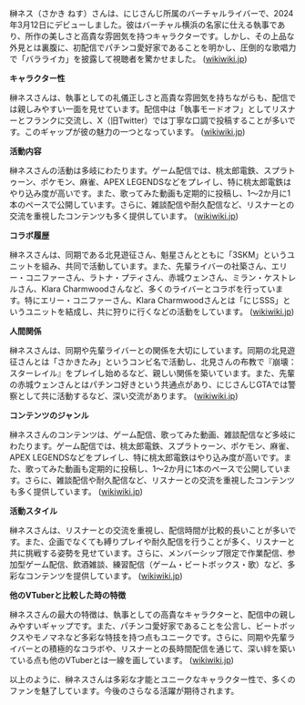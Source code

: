 榊ネス（さかき ねす）さんは、にじさんじ所属のバーチャルライバーで、2024年3月12日にデビューしました。彼はバーチャル横浜の名家に仕える執事であり、所作の美しさと高貴な雰囲気を持つキャラクターです。しかし、その上品な外見とは裏腹に、初配信でパチンコ愛好家であることを明かし、圧倒的な歌唱力で「バラライカ」を披露して視聴者を驚かせました。 ([wikiwiki.jp](https://wikiwiki.jp/nijisanji/%E6%A6%8A%E3%83%8D%E3%82%B9?utm_source=openai))

**キャラクター性**

榊ネスさんは、執事としての礼儀正しさと高貴な雰囲気を持ちながらも、配信では親しみやすい一面を見せています。配信中は「執事モードオフ」としてリスナーとフランクに交流し、X（旧Twitter）では丁寧な口調で投稿することが多いです。このギャップが彼の魅力の一つとなっています。 ([wikiwiki.jp](https://wikiwiki.jp/nijisanji/%E6%A6%8A%E3%83%8D%E3%82%B9?utm_source=openai))

**活動内容**

榊ネスさんの活動は多岐にわたります。ゲーム配信では、桃太郎電鉄、スプラトゥーン、ポケモン、麻雀、APEX LEGENDSなどをプレイし、特に桃太郎電鉄はやり込み度が高いです。また、歌ってみた動画も定期的に投稿し、1～2か月に1本のペースで公開しています。さらに、雑談配信や耐久配信など、リスナーとの交流を重視したコンテンツも多く提供しています。 ([wikiwiki.jp](https://wikiwiki.jp/nijisanji/%E6%A6%8A%E3%83%8D%E3%82%B9?utm_source=openai))

**コラボ履歴**

榊ネスさんは、同期である北見遊征さん、魁星さんとともに「3SKM」というユニットを組み、共同で活動しています。また、先輩ライバーの社築さん、エリー・コニファーさん、ラトナ・プティさん、赤城ウェンさん、ミラン・ケストレルさん、Klara Charmwoodさんなど、多くのライバーとコラボを行っています。特にエリー・コニファーさん、Klara Charmwoodさんとは「にじSSS」というユニットを結成し、共に狩りに行くなどの活動をしています。 ([wikiwiki.jp](https://wikiwiki.jp/nijisanji/%E6%A6%8A%E3%83%8D%E3%82%B9?utm_source=openai))

**人間関係**

榊ネスさんは、同期や先輩ライバーとの関係を大切にしています。同期の北見遊征さんとは「さかきたみ」というコンビ名で活動し、北見さんの布教で『崩壊：スターレイル』をプレイし始めるなど、親しい関係を築いています。また、先輩の赤城ウェンさんとはパチンコ好きという共通点があり、にじさんじGTAでは警察として共に活動するなど、深い交流があります。 ([wikiwiki.jp](https://wikiwiki.jp/nijisanji/%E6%A6%8A%E3%83%8D%E3%82%B9?utm_source=openai))

**コンテンツのジャンル**

榊ネスさんのコンテンツは、ゲーム配信、歌ってみた動画、雑談配信など多岐にわたります。ゲーム配信では、桃太郎電鉄、スプラトゥーン、ポケモン、麻雀、APEX LEGENDSなどをプレイし、特に桃太郎電鉄はやり込み度が高いです。また、歌ってみた動画も定期的に投稿し、1～2か月に1本のペースで公開しています。さらに、雑談配信や耐久配信など、リスナーとの交流を重視したコンテンツも多く提供しています。 ([wikiwiki.jp](https://wikiwiki.jp/nijisanji/%E6%A6%8A%E3%83%8D%E3%82%B9?utm_source=openai))

**活動スタイル**

榊ネスさんは、リスナーとの交流を重視し、配信時間が比較的長いことが多いです。また、企画でなくても縛りプレイや耐久配信を行うことが多く、リスナーと共に挑戦する姿勢を見せています。さらに、メンバーシップ限定で作業配信、参加型ゲーム配信、飲酒雑談、練習配信（ゲーム・ビートボックス・歌）など、多彩なコンテンツを提供しています。 ([wikiwiki.jp](https://wikiwiki.jp/nijisanji/%E6%A6%8A%E3%83%8D%E3%82%B9?utm_source=openai))

**他のVTuberと比較した時の特徴**

榊ネスさんの最大の特徴は、執事としての高貴なキャラクターと、配信中の親しみやすいギャップです。また、パチンコ愛好家であることを公言し、ビートボックスやモノマネなど多彩な特技を持つ点もユニークです。さらに、同期や先輩ライバーとの積極的なコラボや、リスナーとの長時間配信を通じて、深い絆を築いている点も他のVTuberとは一線を画しています。 ([wikiwiki.jp](https://wikiwiki.jp/nijisanji/%E6%A6%8A%E3%83%8D%E3%82%B9?utm_source=openai))

以上のように、榊ネスさんは多彩な才能とユニークなキャラクター性で、多くのファンを魅了しています。今後のさらなる活躍が期待されます。 